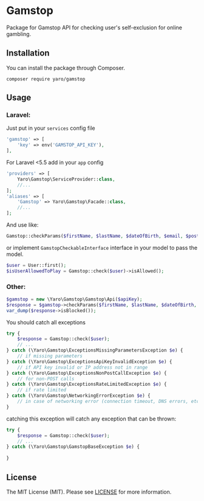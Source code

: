 # Gamstop
Package for Gamstop API for checking user's self-exclusion for online gambling.

## Installation
You can install the package through Composer.
```
composer require yaro/gamstop
```

## Usage
### Laravel:
Just put in your `services` config file 
```php
'gamstop' => [
    'key' => env('GAMSTOP_API_KEY'),
],
```
For Laravel <5.5 add in your `app` config
```php
'providers' => [
    Yaro\Gamstop\ServiceProvider::class,
    //...
];
'aliases' => [
    'Gamstop' => Yaro\Gamstop\Facade::class,
    //...
];
```


And use like:
```php
Gamstop::checkParams($firstName, $lastName, $dateOfBirth, $email, $postcode, $xTraceId);
```
or implement ```GamstopCheckableInterface``` interface in your model to pass the model.
```php
$user = User::first();
$isUserAllowedToPlay = Gamstop::check($user)->isAllowed();
```

### Other:
```php
$gamstop = new \Yaro\Gamstop\Gamstop\Api($apiKey);
$response = $gamstop->checkParams($firstName, $lastName, $dateOfBirth, $email, $postcode, $xTraceId);
var_dump($response->isBlocked());
```

You should catch all exceptions
```php
try {
    $response = Gamstop::check($user);
    // ...
} catch (\Yaro\Gamstop\ExceptionsMissingParametersException $e) {
    // if missing parameters
} catch (\Yaro\Gamstop\ExceptionsApiKeyInvalidException $e) {
    // if API key invalid or IP address not in range
} catch (\Yaro\Gamstop\ExceptionsNonPostCallException $e) {
    // for non-POST calls
} catch (\Yaro\Gamstop\ExceptionsRateLimitedException $e) {
    // if rate limited
} catch (\Yaro\Gamstop\NetworkingErrorException $e) {
    // in case of networking error (connection timeout, DNS errors, etc.)
}
```
catching this exception will catch any exception that can be thrown:
```php
try {
    $response = Gamstop::check($user);
    // ...
} catch (\Yaro\Gamstop\GamstopBaseException $e) {
  
}
```

## License
The MIT License (MIT). Please see [LICENSE](https://github.com/Cherry-Pie/Gamstop/blob/master/LICENSE) for more information.
